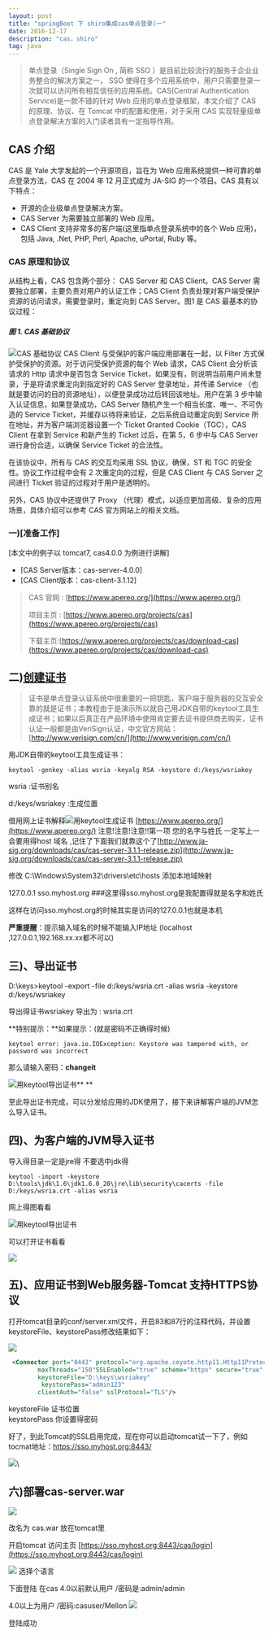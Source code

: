 ```yaml
---
layout: post
title: "springBoot 下 shiro集成cas单点登录(一"
date: 2016-12-17
description: "cas，shiro"
tag: java 
--- 
```


>  单点登录（Single Sign On , 简称 SSO ）是目前比较流行的服务于企业业务整合的解决方案之一， SSO 使得在多个应用系统中，用户只需要登录一次就可以访问所有相互信任的应用系统。CAS(Central Authentication Service)是一款不错的针对 Web 应用的单点登录框架，本文介绍了 CAS 的原理、协议、在 Tomcat 中的配置和使用，对于采用 CAS 实现轻量级单点登录解决方案的入门读者具有一定指导作用。

## CAS 介绍

CAS 是 Yale 大学发起的一个开源项目，旨在为 Web 应用系统提供一种可靠的单点登录方法，CAS 在 2004 年 12 月正式成为 JA-SIG 的一个项目。CAS 具有以下特点：

- 开源的企业级单点登录解决方案。
- CAS Server 为需要独立部署的 Web 应用。
- CAS Client 支持非常多的客户端(这里指单点登录系统中的各个 Web 应用)，包括 Java, .Net, PHP, Perl, Apache, uPortal, Ruby 等。

### CAS 原理和协议

从结构上看，CAS 包含两个部分： CAS Server 和 CAS Client。CAS Server 需要独立部署，主要负责对用户的认证工作；CAS Client 负责处理对客户端受保护资源的访问请求，需要登录时，重定向到 CAS Server。图1 是 CAS 最基本的协议过程：

##### 图 1. CAS 基础协议
![CAS 基础协议](http://4315e09a.wiz03.com/share/resources/0d05ee77-f6f9-4d9a-91b0-0fda65647310/index_files/0.0828712994698435.png)
CAS Client 与受保护的客户端应用部署在一起，以 Filter 方式保护受保护的资源。对于访问受保护资源的每个 Web 请求，CAS Client 会分析该请求的 Http 请求中是否包含 Service Ticket，如果没有，则说明当前用户尚未登录，于是将请求重定向到指定好的 CAS Server 登录地址，并传递 Service （也就是要访问的目的资源地址），以便登录成功过后转回该地址。用户在第 3 步中输入认证信息，如果登录成功，CAS Server 随机产生一个相当长度、唯一、不可伪造的 Service Ticket，并缓存以待将来验证，之后系统自动重定向到 Service 所在地址，并为客户端浏览器设置一个 Ticket Granted Cookie（TGC），CAS Client 在拿到 Service 和新产生的 Ticket 过后，在第 5，6 步中与 CAS Server 进行身份合适，以确保 Service Ticket 的合法性。

在该协议中，所有与 CAS 的交互均采用 SSL 协议，确保，ST 和 TGC 的安全性。协议工作过程中会有 2 次重定向的过程，但是 CAS Client 与 CAS Server 之间进行 Ticket 验证的过程对于用户是透明的。

另外，CAS 协议中还提供了 Proxy （代理）模式，以适应更加高级、复杂的应用场景，具体介绍可以参考 CAS 官方网站上的相关文档。

### 一)[准备工作]

[本文中的例子以 tomcat7, cas4.0.0 为例进行讲解]

- [CAS Server版本：cas-server-4.0.0]
- [CAS Client版本：cas-client-3.1.12]

>  CAS 官网 : [https://www.apereo.org/](https://www.apereo.org/)
> 
> 
> 
> 
> 
> 项目主页 : [https://www.apereo.org/projects/cas](https://www.apereo.org/projects/cas)
> 
> 
> 
> 
> 
> 下载主页:[https://www.apereo.org/projects/cas/download-cas](https://www.apereo.org/projects/cas/download-cas)

## 二)[创建证书](http://www.ibm.com/developerworks/cn/opensource/os-cn-cas/index.html)

>  证书是单点登录认证系统中很重要的一把钥匙，客户端于服务器的交互安全靠的就是证书；本教程由于是演示所以就自己用JDK自带的keytool工具生成证书；如果以后真正在产品环境中使用肯定要去证书提供商去购买，证书认证一般都是由VeriSign认证，中文官方网站：[http://www.verisign.com/cn/](http://www.verisign.com/cn/)

用JDK自带的keytool工具生成证书：

    

    
    keytool -genkey -alias wsria -keyalg RSA -keystore d:/keys/wsriakey
    
    

wsria :证书别名

d:/keys/wsriakey :生成位置

借用网上证书解释![用keytool生成证书](http://4315e09a.wiz03.com/share/resources/0d05ee77-f6f9-4d9a-91b0-0fda65647310/index_files/0.42969394382089376.png)
[https://www.apereo.org/](https://www.apereo.org/)
注意!注意!注意!!第一项 您的名字与姓氏 一定写上一会要用得host 域名 ,记住了下面我们就靠这个了[http://www.ja-sig.org/downloads/cas/cas-server-3.1.1-release.zip](http://www.ja-sig.org/downloads/cas/cas-server-3.1.1-release.zip)

 

修改  C:\Windows\System32\drivers\etc\hosts  添加本地域映射

127.0.0.1    sso.myhost.org  ###这里得sso.myhost.org是我配置得就是名字和姓氏

这样在访问sso.myhost.org的时候其实是访问的127.0.0.1也就是本机

**严重提醒**：提示输入域名的时候不能输入IP地址 (localhost ,127.0.0.1,192.168.xx.xx都不可以)

## 三)、导出证书

D:\keys>keytool -export -file d:/keys/wsria.crt -alias wsria -keystore d:/keys/wsriakey

导出得证书wsriakey 导出为  : wsria.crt

**特别提示：**如果提示：(就是密码不正确得时候)

    keytool error: java.io.IOException: Keystore was tampered with, or password was incorrect

那么请输入密码：**changeit**

![用keytool导出证书](http://4315e09a.wiz03.com/share/resources/0d05ee77-f6f9-4d9a-91b0-0fda65647310/index_files/0.28842349094338715.png)**
**

至此导出证书完成，可以分发给应用的JDK使用了，接下来讲解客户端的JVM怎么导入证书。

## 四)、为客户端的JVM导入证书

导入得目录一定是jre得 不要选中jdk得

    keytool -import -keystore D:\tools\jdk\1.6\jdk1.6.0_20\jre\lib\security\cacerts -file D:/keys/wsria.crt -alias wsria

网上得图看看

![用keytool导出证书](http://4315e09a.wiz03.com/share/resources/0d05ee77-f6f9-4d9a-91b0-0fda65647310/index_files/0.36022721068002284.png)

可以打开证书看看

![](http://4315e09a.wiz03.com/share/resources/0d05ee77-f6f9-4d9a-91b0-0fda65647310/index_files/10fef397-ffff-4d70-af73-2edcd1baa5fa.png)

 

## 五)、应用证书到Web服务器-Tomcat 支持HTTPS协议

打开tomcat目录的conf/server.xml文件，开启83和87行的注释代码，并设置keystoreFile、keystorePass修改结果如下：

![](http://4315e09a.wiz03.com/share/resources/0d05ee77-f6f9-4d9a-91b0-0fda65647310/index_files/7249c743-cb92-4d73-840e-4de653787198.png)
 

``` xml   
 <Connector port="8443" protocol="org.apache.coyote.http11.Http11Protocol"
        maxThreads="150"SSLEnabled="true" scheme="https" secure="true"
	    keystoreFile="D:\keys\wsriakey"
		 keystorePass="admin123"
        clientAuth="false" sslProtocol="TLS"/>
```    


keystoreFile 证书位置  
keystorePass 你设置得密码

好了，到此Tomcat的SSL启用完成，现在你可以启动tomcat试一下了，例如tocmat地址：https://sso.myhost.org:8443/ 

![](http://4315e09a.wiz03.com/share/resources/0d05ee77-f6f9-4d9a-91b0-0fda65647310/index_files/e65441b1-1003-4134-b801-890755faf255.png)\

## 六)部署cas-server.war

[![](http://4315e09a.wiz03.com/share/resources/0d05ee77-f6f9-4d9a-91b0-0fda65647310/index_files/30536618.png)](![](/share/resources/0d05ee77-f6f9-4d9a-91b0-0fda65647310/index_files/30536618.png))

改名为 cas.war 放在tomcat里

开启tomcat  访问主页  [https://sso.myhost.org:8443/cas/login](https://sso.myhost.org:8443/cas/login)

![](http://4315e09a.wiz03.com/share/resources/0d05ee77-f6f9-4d9a-91b0-0fda65647310/index_files/ee95ce5a-2e24-40ba-b5d5-16a6866bc039.png)
 选择个语言

下面登陆  在cas 4.0以前默认用户 /密码是:admin/admin

4.0以上为用户 /密码:casuser/Mellon
![](http://4315e09a.wiz03.com/share/resources/0d05ee77-f6f9-4d9a-91b0-0fda65647310/index_files/8c9cc266-7740-4720-9b37-d0ce11097cdd.png)

登陆成功